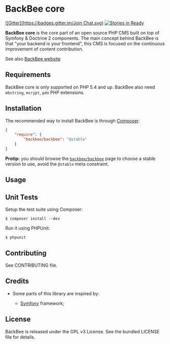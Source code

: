 BackBee core
============

[![Gitter](https://badges.gitter.im/Join Chat.svg)](https://gitter.im/backbee/BackBee?utm_source=badge&utm_medium=badge&utm_campaign=pr-badge&utm_content=badge)
[![Stories in Ready](https://badge.waffle.io/backbee/BackBee.png?label=in%20progress&title=Features%20in%20progress)](https://waffle.io/backbee/BackBee)

**BackBee core** is the core part of an open source PHP CMS built on top of Symfony & Doctrine 2 components.
The main concept behind BackBee is that "your backend is your frontend", this CMS is
focused on the continuous improvement of content contribution.

See also [BackBee website](http://backbee.com/what-is-backbee/10-reasons-to-use-backbuilder5)

Requirements
------------

BackBee core is only supported on PHP 5.4 and up.
BackBee also need ``mbstring``, ``mcrypt``, ``pdo`` PHP extensions.

Installation
------------

The recommended way to install BackBee is through
[Composer](http://getcomposer.org/):

``` json
{
    "require": {
        "backbee/backbee": "@stable"
    }
}
```

**Protip:** you should browse the
[`backbee/backbee`](https://packagist.org/packages/backbee/backbee)
page to choose a stable version to use, avoid the `@stable` meta constraint.


Usage
-----



Unit Tests
----------

Setup the test suite using Composer:

    $ composer install --dev

Run it using PHPUnit:

    $ phpunit


Contributing
------------

See CONTRIBUTING file.


Credits
-------

* Some parts of this library are inspired by:

    * [Symfony](http://github.com/symfony/symfony) framework;


License
-------

BackBee is released under the GPL v3 License. See the bundled LICENSE file for details.
